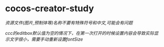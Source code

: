 # cocos-creator-study

*资源文件(图片,预制体等)名称不要有特殊符号和中文,可能会有问题*

*ccc的editbox默认值为空的情况下，在第一次打开的时候设置内容会导致实际显示文字很小，需要手动重新设置fontSize*
